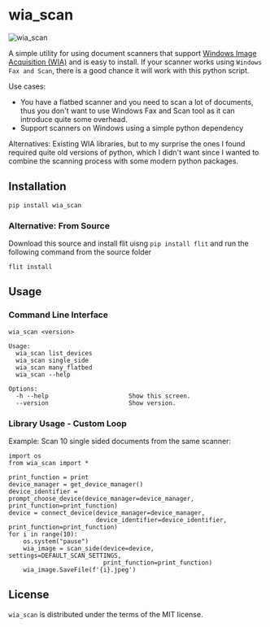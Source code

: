 #  wia_scan

![wia_scan](res/teaser.png)

A simple utility for using document scanners that support [Windows Image Acquisition (WIA)](https://learn.microsoft.com/en-us/windows/win32/wia/-wia-startpage) and is easy to install. If your scanner works using `Windows Fax and Scan`, there is a good chance it will work with this python script.

Use cases:
* You have a flatbed scanner and you need to scan a lot of documents, thus you don't want to use Windows Fax and Scan tool as it can introduce quite some overhead.
* Support scanners on Windows using a simple python dependency

Alternatives: Existing WIA libraries, but to my surprise the ones I found required quite old versions of python, which I didn't want since I wanted to combine the scanning process with some modern python packages.

## Installation
```
pip install wia_scan
```

### Alternative: From Source
Download this source and install flit uisng `pip install flit` and run the following command from the source folder
```
flit install
```

## Usage

### Command Line Interface

```
wia_scan <version>

Usage:
  wia_scan list_devices
  wia_scan single_side
  wia_scan many_flatbed
  wia_scan --help

Options:
  -h --help                      Show this screen.
  --version                      Show version.
```


### Library Usage - Custom Loop
Example: Scan 10 single sided documents from the same scanner:
```
import os
from wia_scan import *

print_function = print
device_manager = get_device_manager()
device_identifier = prompt_choose_device(device_manager=device_manager, print_function=print_function)
device = connect_device(device_manager=device_manager,
						device_identifier=device_identifier, print_function=print_function)
for i in range(10):
    os.system("pause")
    wia_image = scan_side(device=device, settings=DEFAULT_SCAN_SETTINGS,
                          print_function=print_function)
	wia_image.SaveFile(f'{i}.jpeg')
```


## License
`wia_scan` is distributed under the terms of the MIT license.
